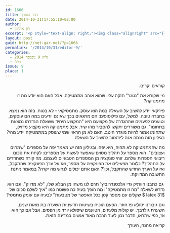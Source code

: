 ```yaml
---
id: 1666
title: דבר העורך
date: 2014-10-31T17:55:10+02:00
author:
  - רון אהרוני
excerpt: '<p style="text-align: right;"><img class="alignright" src="{{site.baseurl}}/assets/img/2014/01/orech.jpg" alt="רון אהרוני,הפקולטה למתמטיקה, הטכניון" width="81" height="81" />פיזיקאי יידע להשיב על השאלה במה הוא עוסק. מתמטיקאי - לא בטוח.  מה שהמתמטיקה לא תהיה, היא יפה. "איך לשלם סכום של 31 שקלים עם מספר קטן ככל האפשר של מטבעות", הוכחה בשיטות חדשניות להשערה בת מאות שנים, כל זה ועוד בגיליון הנוכחי, קריאה מהנה.</p>'
layout: post
guid: http://net-gar.net/?p=1666
permalink: '/2014/10/31/editor-9/'
categories:
  - גליון 9 נובמבר 2014
  - כללי
issue: 9
place: 1
---
```

<p style="direction: rtl;">
  קוראים יקרים.
</p>

<p style="direction: rtl;">
  מי שקורא את "נטגר" חזקה עליו שהוא אוהב מתמטיקה. אבל האם הוא יודע מה זו מתמטיקה?
</p>

<p style="direction: rtl;">
  פיזיקאי יידע להשיב על השאלה במה הוא עוסק. מתמטיקאי - לא בטוח. בזה הוא נמצא בחברה טובה. למשל, עם פילוסופים: הם מתגאים בכך שאינם יודעים במה הם עוסקים, וטוענים לפעמים שההגדרה של מקצועם היא "המקצוע היחיד ששאלת הגדרתו נמצאת בתחומו". גם משוררים יתקשו להסביר מהו שיר. אבל מתמטיקה היא מקצוע מדויק, שתחומו אמור להיות מוגדר היטב. האם לא מן הראוי שמי שעוסק במתמטיקה יידע מהי? בגיליון הזה מנסה אנה ליזהטוב להשיב על השאלה.
</p>

<p style="direction: rtl;">
  מה שהמתמטיקה לא תהיה, היא יפה. ובגיליון הזה יש מאמר יפה על מספרים "שמחים ועצובים". הוא מספר על תהליך מסוים שאפשר לעשות על מספרים: לקחת את סכום ריבועי הספרות שלהם. זוהי פונקציה מן המספרים הטבעיים לעצמם. מה קורה כשחוזרים על התהליך? כלומר מפעילים את הפונקציה על מספר, ואז על ערך הפונקציה שהתקבל, ואז על הערך החדש שהתקבל, וכו'? האם אתם יכולים לנחש מה יקרה? במאמר ניתנת התשובה המדויקת.
</p>

<p style="direction: rtl;">
   גם כתבנו הוותיק גדי אלכסנדרוביץ' תרם לנו משהו מן הבלוג שלו, "לא מדויק". וגם הוא נדרש לשאלה "מה זו מתמטיקה": מה הופך בעיה כה פשוטה כמו "איך לשלם סכום של $latex 31 $ שקלים עם מספר קטן ככל האפשר של מטבעות" לבעיה עם עומק מתמטי?
</p>

<p style="direction: rtl;">
  וגם גיבורנו יסולא פז חוזר. הפעם הוכיח בשיטות חדשניות השערה בת מאות שנים, השערת גולדבך. יש קולות מלעיזים, הטוענים שיסולא יורד מן הפסים. אבל אם כך הוא אז, כפי שתראו, הדבר נכון לעוד הרבה מאוד אנשים במדינה הזאת.
</p>

<p style="direction: rtl;">
  קריאה מהנה, העורך
</p>